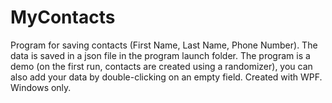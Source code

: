 # MyContacts
Program for saving contacts (First Name, Last Name, Phone Number). The data is saved in a json file in the program launch folder. The program is a demo (on the first run, contacts are created using a randomizer), you can also add your data by double-clicking on an empty field. Created with WPF. Windows only.
